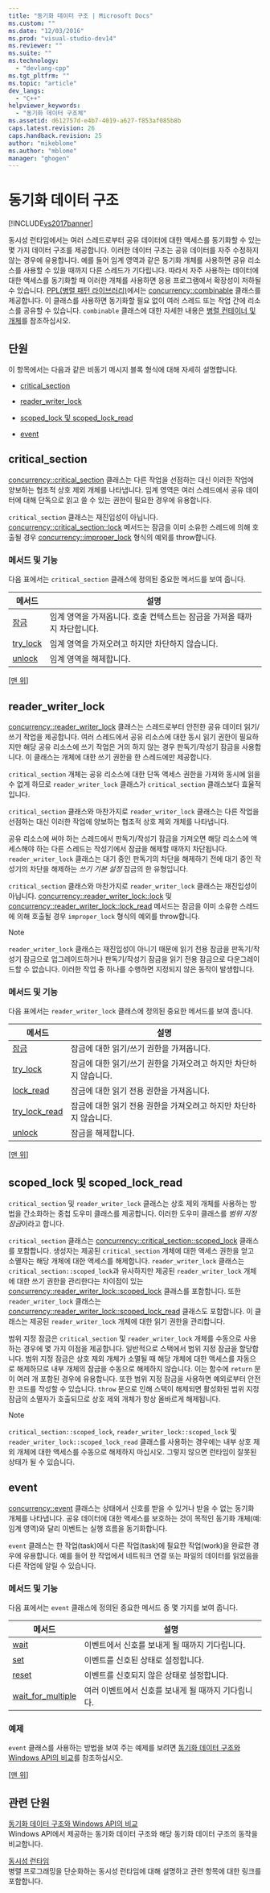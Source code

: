 ```yaml
---
title: "동기화 데이터 구조 | Microsoft Docs"
ms.custom: ""
ms.date: "12/03/2016"
ms.prod: "visual-studio-dev14"
ms.reviewer: ""
ms.suite: ""
ms.technology: 
  - "devlang-cpp"
ms.tgt_pltfrm: ""
ms.topic: "article"
dev_langs: 
  - "C++"
helpviewer_keywords: 
  - "동기화 데이터 구조체"
ms.assetid: d612757d-e4b7-4019-a627-f853af085b8b
caps.latest.revision: 26
caps.handback.revision: 25
author: "mikeblome"
ms.author: "mblome"
manager: "ghogen"
---
```

# 동기화 데이터 구조
[!INCLUDE[vs2017banner](../../assembler/inline/includes/vs2017banner.md)]

동시성 런타임에서는 여러 스레드로부터 공유 데이터에 대한 액세스를 동기화할 수 있는 몇 가지 데이터 구조를 제공합니다.  이러한 데이터 구조는 공유 데이터를 자주 수정하지 않는 경우에 유용합니다.  예를 들어 임계 영역과 같은 동기화 개체를 사용하면 공유 리소스를 사용할 수 있을 때까지 다른 스레드가 기다립니다.  따라서 자주 사용하는 데이터에 대한 액세스를 동기화할 때 이러한 개체를 사용하면 응용 프로그램에서 확장성이 저하될 수 있습니다.  [PPL\(병렬 패턴 라이브러리\)](../../parallel/concrt/parallel-patterns-library-ppl.md)에서는 [concurrency::combinable](../../parallel/concrt/reference/combinable-class.md) 클래스를 제공합니다. 이 클래스를 사용하면 동기화할 필요 없이 여러 스레드 또는 작업 간에 리소스를 공유할 수 있습니다.  `combinable` 클래스에 대한 자세한 내용은 [병렬 컨테이너 및 개체](../../parallel/concrt/parallel-containers-and-objects.md)를 참조하십시오.  
  
##  <a name="top"></a> 단원  
 이 항목에서는 다음과 같은 비동기 메시지 블록 형식에 대해 자세히 설명합니다.  
  
-   [critical\_section](#critical_section)  
  
-   [reader\_writer\_lock](#reader_writer_lock)  
  
-   [scoped\_lock 및 scoped\_lock\_read](#scoped_lock)  
  
-   [event](#event)  
  
##  <a name="critical_section"></a> critical\_section  
 [concurrency::critical\_section](../../parallel/concrt/reference/critical-section-class.md) 클래스는 다른 작업을 선점하는 대신 이러한 작업에 양보하는 협조적 상호 제외 개체를 나타냅니다.  임계 영역은 여러 스레드에서 공유 데이터에 대해 단독으로 읽고 쓸 수 있는 권한이 필요한 경우에 유용합니다.  
  
 `critical_section` 클래스는 재진입성이 아닙니다.  [concurrency::critical\_section::lock](../Topic/critical_section::lock%20Method.md) 메서드는 잠금을 이미 소유한 스레드에 의해 호출될 경우 [concurrency::improper\_lock](../../parallel/concrt/reference/improper-lock-class.md) 형식의 예외를 throw합니다.  
  
### 메서드 및 기능  
 다음 표에서는 `critical_section` 클래스에 정의된 중요한 메서드를 보여 줍니다.  
  
|메서드|설명|  
|---------|--------|  
|[잠금](../Topic/critical_section::lock%20Method.md)|임계 영역을 가져옵니다.  호출 컨텍스트는 잠금을 가져올 때까지 차단합니다.|  
|[try\_lock](../Topic/critical_section::try_lock%20Method.md)|임계 영역을 가져오려고 하지만 차단하지 않습니다.|  
|[unlock](../Topic/critical_section::unlock%20Method.md)|임계 영역을 해제합니다.|  
  
 \[[맨 위](#top)\]  
  
##  <a name="reader_writer_lock"></a> reader\_writer\_lock  
 [concurrency::reader\_writer\_lock](../../parallel/concrt/reference/reader-writer-lock-class.md) 클래스는 스레드로부터 안전한 공유 데이터 읽기\/쓰기 작업을 제공합니다.  여러 스레드에서 공유 리소스에 대한 동시 읽기 권한이 필요하지만 해당 공유 리소스에 쓰기 작업은 거의 하지 않는 경우 판독기\/작성기 잠금을 사용합니다.  이 클래스는 개체에 대한 쓰기 권한을 한 스레드에만 제공합니다.  
  
 `critical_section` 개체는 공유 리소스에 대한 단독 액세스 권한을 가져와 동시에 읽을 수 없게 하므로 `reader_writer_lock` 클래스가 `critical_section` 클래스보다 효율적입니다.  
  
 `critical_section` 클래스와 마찬가지로 `reader_writer_lock` 클래스는 다른 작업을 선점하는 대신 이러한 작업에 양보하는 협조적 상호 제외 개체를 나타냅니다.  
  
 공유 리소스에 써야 하는 스레드에서 판독기\/작성기 잠금을 가져오면 해당 리소스에 액세스해야 하는 다른 스레드는 작성기에서 잠금을 해제할 때까지 차단됩니다.  `reader_writer_lock` 클래스는 대기 중인 판독기의 차단을 해제하기 전에 대기 중인 작성기의 차단을 해제하는 *쓰기 기본 설정* 잠금의 한 유형입니다.  
  
 `critical_section` 클래스와 마찬가지로 `reader_writer_lock` 클래스는 재진입성이 아닙니다.  [concurrency::reader\_writer\_lock::lock](../Topic/reader_writer_lock::lock%20Method.md) 및 [concurrency::reader\_writer\_lock::lock\_read](../Topic/reader_writer_lock::lock_read%20Method.md) 메서드는 잠금을 이미 소유한 스레드에 의해 호출될 경우 `improper_lock` 형식의 예외를 throw합니다.  
  
> [!NOTE]
>  `reader_writer_lock` 클래스는 재진입성이 아니기 때문에 읽기 전용 잠금을 판독기\/작성기 잠금으로 업그레이드하거나 판독기\/작성기 잠금을 읽기 전용 잠금으로 다운그레이드할 수 없습니다.  이러한 작업 중 하나를 수행하면 지정되지 않은 동작이 발생합니다.  
  
### 메서드 및 기능  
 다음 표에서는 `reader_writer_lock` 클래스에 정의된 중요한 메서드를 보여 줍니다.  
  
|메서드|설명|  
|---------|--------|  
|[잠금](../Topic/reader_writer_lock::lock%20Method.md)|잠금에 대한 읽기\/쓰기 권한을 가져옵니다.|  
|[try\_lock](../Topic/reader_writer_lock::try_lock%20Method.md)|잠금에 대한 읽기\/쓰기 권한을 가져오려고 하지만 차단하지 않습니다.|  
|[lock\_read](../Topic/reader_writer_lock::lock_read%20Method.md)|잠금에 대한 읽기 전용 권한을 가져옵니다.|  
|[try\_lock\_read](../Topic/reader_writer_lock::try_lock_read%20Method.md)|잠금에 대한 읽기 전용 권한을 가져오려고 하지만 차단하지 않습니다.|  
|[unlock](../Topic/reader_writer_lock::unlock%20Method.md)|잠금을 해제합니다.|  
  
 \[[맨 위](#top)\]  
  
##  <a name="scoped_lock"></a> scoped\_lock 및 scoped\_lock\_read  
 `critical_section` 및 `reader_writer_lock` 클래스는 상호 제외 개체를 사용하는 방법을 간소화하는 중첩 도우미 클래스를 제공합니다.  이러한 도우미 클래스를 *범위 지정 잠금*이라고 합니다.  
  
 `critical_section` 클래스는 [concurrency::critical\_section::scoped\_lock](../Topic/critical_section::scoped_lock%20Class.md) 클래스를 포함합니다.  생성자는 제공된 `critical_section` 개체에 대한 액세스 권한을 얻고 소멸자는 해당 개체에 대한 액세스를 해제합니다.  `reader_writer_lock` 클래스는 `critical_section::scoped_lock`과 유사하지만 제공된 `reader_writer_lock` 개체에 대한 쓰기 권한을 관리한다는 차이점이 있는 [concurrency::reader\_writer\_lock::scoped\_lock](../Topic/reader_writer_lock::scoped_lock%20Class.md) 클래스를 포함합니다.  또한 `reader_writer_lock` 클래스는 [concurrency::reader\_writer\_lock::scoped\_lock\_read](../Topic/reader_writer_lock::scoped_lock_read%20Class.md) 클래스도 포함합니다.  이 클래스는 제공된 `reader_writer_lock` 개체에 대한 읽기 권한을 관리합니다.  
  
 범위 지정 잠금은 `critical_section` 및 `reader_writer_lock` 개체를 수동으로 사용하는 경우에 몇 가지 이점을 제공합니다.  일반적으로 스택에서 범위 지정 잠금을 할당합니다.  범위 지정 잠금은 상호 제외 개체가 소멸될 때 해당 개체에 대한 액세스를 자동으로 해제하므로 내부 개체의 잠금을 수동으로 해제하지 않습니다.  이는 함수에 `return` 문이 여러 개 포함된 경우에 유용합니다.  또한 범위 지정 잠금을 사용하면 예외로부터 안전한 코드를 작성할 수 있습니다.  `throw` 문으로 인해 스택이 해제되면 활성화된 범위 지정 잠금의 소멸자가 호출되므로 상호 제외 개체가 항상 올바르게 해제됩니다.  
  
> [!NOTE]
>  `critical_section::scoped_lock`, `reader_writer_lock::scoped_lock` 및 `reader_writer_lock::scoped_lock_read` 클래스를 사용하는 경우에는 내부 상호 제외 개체에 대한 액세스를 수동으로 해제하지 마십시오.  그렇지 않으면 런타임이 잘못된 상태가 될 수 있습니다.  
  
##  <a name="event"></a> event  
 [concurrency::event](../../parallel/concrt/reference/event-class.md) 클래스는 상태에서 신호를 받을 수 있거나 받을 수 없는 동기화 개체를 나타냅니다.  공유 데이터에 대한 액세스를 보호하는 것이 목적인 동기화 개체\(예: 임계 영역\)와 달리 이벤트는 실행 흐름을 동기화합니다.  
  
 `event` 클래스는 한 작업\(task\)에서 다른 작업\(task\)에 필요한 작업\(work\)을 완료한 경우에 유용합니다.  예를 들어 한 작업에서 네트워크 연결 또는 파일의 데이터를 읽었음을 다른 작업에 알릴 수 있습니다.  
  
### 메서드 및 기능  
 다음 표에서는 `event` 클래스에 정의된 중요한 메서드 중 몇 가지를 보여 줍니다.  
  
|메서드|설명|  
|---------|--------|  
|[wait](../Topic/event::wait%20Method.md)|이벤트에서 신호를 보내게 될 때까지 기다립니다.|  
|[set](../Topic/event::set%20Method.md)|이벤트를 신호된 상태로 설정합니다.|  
|[reset](../Topic/event::reset%20Method.md)|이벤트를 신호되지 않은 상태로 설정합니다.|  
|[wait\_for\_multiple](../Topic/event::wait_for_multiple%20Method.md)|여러 이벤트에서 신호를 보내게 될 때까지 기다립니다.|  
  
### 예제  
 `event` 클래스를 사용하는 방법을 보여 주는 예제를 보려면 [동기화 데이터 구조와 Windows API의 비교](../../parallel/concrt/comparing-synchronization-data-structures-to-the-windows-api.md)를 참조하십시오.  
  
 \[[맨 위](#top)\]  
  
## 관련 단원  
 [동기화 데이터 구조와 Windows API의 비교](../../parallel/concrt/comparing-synchronization-data-structures-to-the-windows-api.md)  
 Windows API에서 제공하는 동기화 데이터 구조와 해당 동기화 데이터 구조의 동작을 비교합니다.  
  
 [동시성 런타임](../../parallel/concrt/concurrency-runtime.md)  
 병렬 프로그래밍을 단순화하는 동시성 런타임에 대해 설명하고 관련 항목에 대한 링크를 포함합니다.
